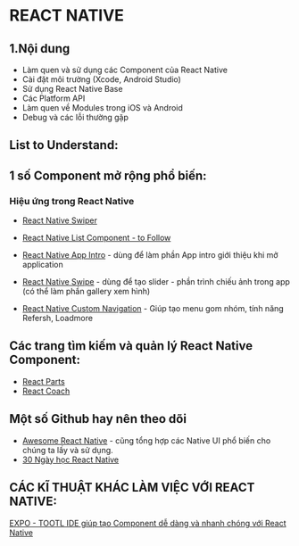 # REACT NATIVE

## 1.Nội dung

* Làm quen và sử dụng các Component của React Native
* Cài đặt môi trường (Xcode, Android Studio)
* Sử dụng React Native Base
* Các Platform API
* Làm quen về Modules trong iOS và Android
* Debug và các lỗi thường gặp

## List to Understand:


## 1 số Component mở rộng phổ biến:

### Hiệu ứng trong React Native

* [React Native Swiper](https://github.com/leecade/react-native-swiper)

* [React Native List Component - to Follow](http://www.awesome-react-native.com/)
* [React Native App Intro](https://github.com/FuYaoDe/react-native-app-intro) - dùng để làm phần App intro giới thiệu khi mở application
* [React Native Swipe](https://github.com/sunnylqm/react-native-swiper2) - dùng để tạo slider - phần trình chiếu ảnh trong app (có thể làm phần gallery xem hình)
* [React Native Custom Navigation](https://github.com/superdami/react-native-custom-navigation) - Giúp tạo menu gom nhóm, tính năng Refersh, Loadmore

## Các trang tìm kiếm và quản lý React Native Component:

* [React Parts](https://react.parts/native)
* [React Coach](https://js.coach/react-native)

## Một số Github hay nên theo dõi

* [Awesome React Native](https://github.com/jondot/awesome-react-native) - cũng tổng hợp các Native UI phổ biến cho chúng ta lấy và sử dụng.
* [30 Ngày học React Native](https://github.com/fangwei716/30-days-of-react-native)

## CÁC KĨ THUẬT KHÁC LÀM VIỆC VỚI REACT NATIVE:
[EXPO - TOOTL IDE giúp tạo Component dễ dàng và nhanh chóng với React Native](https://expo.io/)